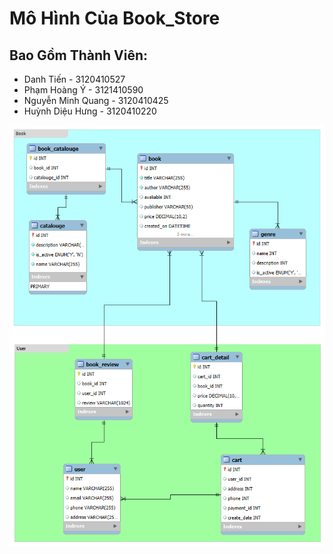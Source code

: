 # Mô Hình Của Book_Store
## Bao Gồm Thành Viên:
- Danh Tiến - 3120410527
- Phạm Hoàng Ý - 3121410590
- Nguyễn Minh Quang - 3120410425
- Huỳnh Diệu Hưng - 3120410220

![_Schemas\Book_Store_EER_v1.0](Book_Store_EER.png)
